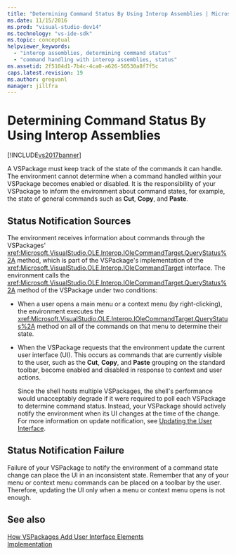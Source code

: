 ```yaml
---
title: "Determining Command Status By Using Interop Assemblies | Microsoft Docs"
ms.date: 11/15/2016
ms.prod: "visual-studio-dev14"
ms.technology: "vs-ide-sdk"
ms.topic: conceptual
helpviewer_keywords: 
  - "interop assemblies, determining command status"
  - "command handling with interop assemblies, status"
ms.assetid: 2f5104d1-7b4c-4ca0-a626-50530a8f7f5c
caps.latest.revision: 19
ms.author: gregvanl
manager: jillfra
---
```

# Determining Command Status By Using Interop Assemblies
[!INCLUDE[vs2017banner](../../includes/vs2017banner.md)]

A VSPackage must keep track of the state of the commands it can handle. The environment cannot determine when a command handled within your VSPackage becomes enabled or disabled. It is the responsibility of your VSPackage to inform the environment about command states, for example, the state of general commands such as **Cut**, **Copy**, and **Paste**.  
  
## Status Notification Sources  
 The environment receives information about commands through the VSPackages' <xref:Microsoft.VisualStudio.OLE.Interop.IOleCommandTarget.QueryStatus%2A> method, which is part of the VSPackage's implementation of the <xref:Microsoft.VisualStudio.OLE.Interop.IOleCommandTarget> interface. The environment calls the <xref:Microsoft.VisualStudio.OLE.Interop.IOleCommandTarget.QueryStatus%2A> method of the VSPackage under two conditions:  
  
- When a user opens a main menu or a context menu (by right-clicking), the environment executes the <xref:Microsoft.VisualStudio.OLE.Interop.IOleCommandTarget.QueryStatus%2A> method on all of the commands on that menu to determine their state.  
  
- When the VSPackage requests that the environment update the current user interface (UI). This occurs as commands that are currently visible to the user, such as the **Cut**, **Copy**, and **Paste** grouping on the standard toolbar, become enabled and disabled in response to context and user actions.  
  
  Since the shell hosts multiple VSPackages, the shell's performance would unacceptably degrade if it were required to poll each VSPackage to determine command status. Instead, your VSPackage should actively notify the environment when its UI changes at the time of the change. For more information on update notification, see [Updating the User Interface](../../extensibility/updating-the-user-interface.md).  
  
## Status Notification Failure  
 Failure of your VSPackage to notify the environment of a command state change can place the UI in an inconsistent state. Remember that any of your menu or context menu commands can be placed on a toolbar by the user. Therefore, updating the UI only when a menu or context menu opens is not enough.  
  
## See also  
 [How VSPackages Add User Interface Elements](../../extensibility/internals/how-vspackages-add-user-interface-elements.md)   
 [Implementation](../../extensibility/internals/command-implementation.md)
